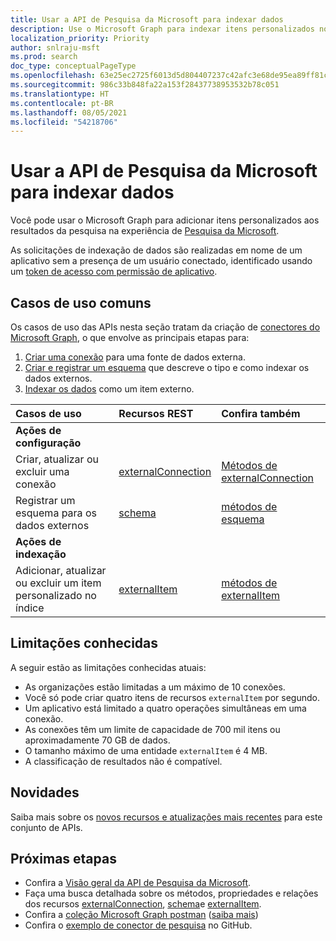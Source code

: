 ```yaml
---
title: Usar a API de Pesquisa da Microsoft para indexar dados
description: Use o Microsoft Graph para indexar itens personalizados no serviço de Pesquisa da Microsoft.
localization_priority: Priority
author: snlraju-msft
ms.prod: search
doc_type: conceptualPageType
ms.openlocfilehash: 63e25ec2725f6013d5d804407237c42afc3e68de95ea89ff81c74eaf0dedcfe4
ms.sourcegitcommit: 986c33b848fa22a153f28437738953532b78c051
ms.translationtype: HT
ms.contentlocale: pt-BR
ms.lasthandoff: 08/05/2021
ms.locfileid: "54218706"
---
```

# <a name="use-the-microsoft-search-api-to-index-data"></a>Usar a API de Pesquisa da Microsoft para indexar dados

Você pode usar o Microsoft Graph para adicionar itens personalizados aos resultados da pesquisa na experiência de [Pesquisa da Microsoft](/microsoftsearch/overview-microsoft-search).

As solicitações de indexação de dados são realizadas em nome de um aplicativo sem a presença de um usuário conectado, identificado usando um [token de acesso com permissão de aplicativo](/graph/auth-v2-service).

## <a name="common-use-cases"></a>Casos de uso comuns

Os casos de uso das APIs nesta seção tratam da criação de [conectores do Microsoft Graph](/microsoftsearch/connectors-overview), o que envolve as principais etapas para:

1. [Criar uma conexão](../api/externalconnectors-external-post-connections.md) para uma fonte de dados externa.
2. [Criar e registrar um esquema](../api/externalconnectors-schema-create.md) que descreve o tipo e como indexar os dados externos.
3. [Indexar os dados](../api/externalconnectors-externalitem-create.md) como um item externo.

| Casos de uso                                        | Recursos REST                              | Confira também |
|:-------------------------------------------------|:--------------------------------------------|:--|
| **Ações de configuração**                        |                                             |   |
| Criar, atualizar ou excluir uma conexão           | [externalConnection](externalconnectors-externalconnection.md) | [Métodos de externalConnection](externalconnectors-externalconnection.md#methods) |
| Registrar um esquema para os dados externos          | [schema](externalconnectors-schema.md)                         | [métodos de esquema](externalconnectors-schema.md#methods) |
| **Ações de indexação**                             |                                             |   |
| Adicionar, atualizar ou excluir um item personalizado no índice | [externalItem](externalconnectors-externalitem.md)             | [métodos de externalItem](externalconnectors-externalitem.md#methods) |

## <a name="known-limitations"></a>Limitações conhecidas

A seguir estão as limitações conhecidas atuais:

- As organizações estão limitadas a um máximo de 10 conexões.
- Você só pode criar quatro itens de recursos `externalItem` por segundo.
- Um aplicativo está limitado a quatro operações simultâneas em uma conexão.
- As conexões têm um limite de capacidade de 700 mil itens ou aproximadamente 70 GB de dados.
- O tamanho máximo de uma entidade `externalItem` é 4 MB.
- A classificação de resultados não é compatível.

## <a name="whats-new"></a>Novidades
Saiba mais sobre os [novos recursos e atualizações mais recentes](/graph/whats-new-overview) para este conjunto de APIs.

## <a name="next-steps"></a>Próximas etapas

- Confira a [Visão geral da API de Pesquisa da Microsoft](/graph/search-concept-overview).
- Faça uma busca detalhada sobre os métodos, propriedades e relações dos recursos [externalConnection](externalconnectors-externalconnection.md), [schema](externalconnectors-schema.md)e [externalItem](externalconnectors-externalitem.md).
- Confira a [coleção Microsoft Graph postman](https://www.postman.com/microsoftgraph/workspace/microsoft-graph/folder/455214-66cbb476-ad94-448e-ba5a-ef58e1da7a90?ctx=documentation) ([saiba mais](https://developer.microsoft.com/pt-BR/graph/blogs/postman-collections))
- Confira o [exemplo de conector de pesquisa](https://github.com/microsoftgraph/msgraph-search-connector-sample) no GitHub.


